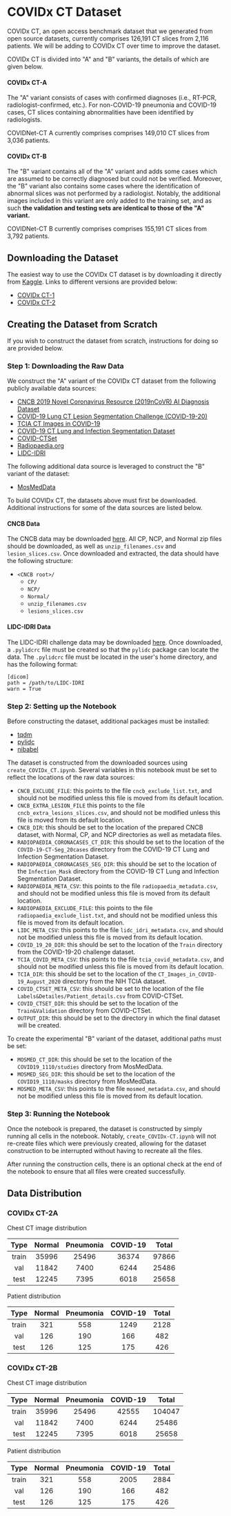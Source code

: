 # COVIDx CT Dataset
COVIDx CT, an open access benchmark dataset that we generated from open source datasets, currently comprises 126,191 CT slices from 2,116 patients. We will be adding to COVIDx CT over time to improve the dataset.

COVIDx CT is divided into "A" and "B" variants, the details of which are given below.

#### COVIDx CT-A
The "A" variant consists of cases with confirmed diagnoses (i.e., RT-PCR, radiologist-confirmed, etc.). For non-COVID-19 pneumonia and COVID-19 cases, CT slices containing abnormalities have been identified by radiologists.

COVIDNet-CT A currently comprises comprises 149,010 CT slices from 3,036 patients.

#### COVIDx CT-B
The "B" variant contains all of the "A" variant and adds some cases which are assumed to be correctly diagnosed but could not be verified. Moreover, the "B" variant also contains some cases where the identification of abnormal slices was not performed by a radiologist. Notably, the additional images included in this variant are only added to the training set, and as such **the validation and testing sets are identical to those of the "A" variant.**

COVIDNet-CT B currently comprises comprises 155,191 CT slices from 3,792 patients.

## Downloading the Dataset
The easiest way to use the COVIDx CT dataset is by downloading it directly from [Kaggle](https://www.kaggle.com/hgunraj/covidxct). Links to different versions are provided below:
* [COVIDx CT-1](https://www.kaggle.com/dataset/c395fb339f210700ba392d81bf200f766418238c2734e5237b5dd0b6fc724fcb/version/1)
* [COVIDx CT-2]()

## Creating the Dataset from Scratch
If you wish to construct the dataset from scratch, instructions for doing so are provided below.

### Step 1: Downloading the Raw Data
We construct the "A" variant of the COVIDx CT dataset from the following publicly available data sources:
* [CNCB 2019 Novel Coronavirus Resource (2019nCoVR) AI Diagnosis Dataset](http://ncov-ai.big.ac.cn/download?lang=en)
* [COVID-19 Lung CT Lesion Segmentation Challenge (COVID-19-20)](https://covid-segmentation.grand-challenge.org/)
* [TCIA CT Images in COVID-19](https://wiki.cancerimagingarchive.net/display/Public/CT+Images+in+COVID-19)
* [COVID-19 CT Lung and Infection Segmentation Dataset](https://zenodo.org/record/3757476#.X62Iw2hKiUk)
* [COVID-CTSet](https://www.kaggle.com/mohammadrahimzadeh/covidctset-a-large-covid19-ct-scans-dataset)
* [Radiopaedia.org](https://radiopaedia.org/)
* [LIDC-IDRI](https://wiki.cancerimagingarchive.net/display/Public/LIDC-IDRI)

The following additional data source is leveraged to construct the "B" variant of the dataset:
* [MosMedData](https://mosmed.ai/)

To build COVIDx CT, the datasets above must first be downloaded. Additional instructions for some of the data sources are listed below.

#### CNCB Data
The CNCB data may be downloaded [here](http://ncov-ai.big.ac.cn/download?lang=en). All CP, NCP, and Normal zip files should be downloaded, as well as `unzip_filenames.csv` and `lesion_slices.csv`. Once downloaded and extracted, the data should have the following structure:
* `<CNCB root>/`
    * `CP/`
    * `NCP/`
    * `Normal/`
    * `unzip_filenames.csv`
    * `lesions_slices.csv`

#### LIDC-IDRI Data
The LIDC-IDRI challenge data may be downloaded [here](https://wiki.cancerimagingarchive.net/display/Public/LIDC-IDRI). Once downloaded, a `.pylidcrc` file must be created so that the `pylidc` package can locate the data. The `.pylidcrc` file must be located in the user's home directory, and has the following format:
```
[dicom]
path = /path/to/LIDC-IDRI
warn = True
```

### Step 2: Setting up the Notebook
Before constructing the dataset, additional packages must be installed:
* [tqdm](https://pypi.org/project/tqdm/)
* [pylidc](https://pypi.org/project/pylidc/)
* [nibabel](https://pypi.org/project/nibabel/)

The dataset is constructed from the downloaded sources using `create_COVIDx_CT.ipynb`. Several variables in this notebook must be set to reflect the locations of the raw data sources:
* `CNCB_EXCLUDE_FILE`: this points to the file `cncb_exclude_list.txt`, and should not be modified unless this file is moved from its default location.
* `CNCB_EXTRA_LESION_FILE` this points to the file `cncb_extra_lesions_slices.csv`, and should not be modified unless this file is moved from its default location.
* `CNCB_DIR`: this should be set to the location of the prepared CNCB dataset, with Normal, CP, and NCP directories as well as metadata files.
* `RADIOPAEDIA_CORONACASES_CT_DIR`: this should be set to the location of the `COVID-19-CT-Seg_20cases` directory from the COVID-19 CT Lung and Infection Segmentation Dataset.
* `RADIOPAEDIA_CORONACASES_SEG_DIR`: this should be set to the location of the `Infection_Mask` directory from the COVID-19 CT Lung and Infection Segmentation Dataset.
* `RADIOPAEDIA_META_CSV`: this points to the file `radiopaedia_metadata.csv`, and should not be modified unless this file is moved from its default location.
* `RADIOPAEDIA_EXCLUDE_FILE`: this points to the file `radiopaedia_exclude_list.txt`, and should not be modified unless this file is moved from its default location.
* `LIDC_META_CSV`: this points to the file `lidc_idri_metadata.csv`, and should not be modified unless this file is moved from its default location.
* `COVID_19_20_DIR`: this should be set to the location of the `Train` directory from the COVID-19-20 challenge dataset.
* `TCIA_COVID_META_CSV`: this points to the file `tcia_covid_metadata.csv`, and should not be modified unless this file is moved from its default location.
* `TCIA_DIR`: this should be set to the location of the `CT_Images_in_COVID-19_August_2020` directory from the NIH TCIA dataset.
* `COVID_CTSET_META_CSV`: this should be set to the location of the file `Labels&Detailes/Patient_details.csv` from COVID-CTSet.
* `COVID_CTSET_DIR`: this should be set to the location of the `Train&Validation` directory from COVID-CTSet.
* `OUTPUT_DIR`: this should be set to the directory in which the final dataset will be created.

To create the experimental "B" variant of the dataset, additional paths must be set:
* `MOSMED_CT_DIR`: this should be set to the location of the `COVID19_1110/studies` directory from MosMedData.
* `MOSMED_SEG_DIR`: this should be set to the location of the `COVID19_1110/masks` directory from MosMedData.
* `MOSMED_META_CSV`: this points to the file `mosmed_metadata.csv`, and should not be modified unless this file is moved from its default location.

### Step 3: Running the Notebook
Once the notebook is prepared, the dataset is constructed by simply running all cells in the notebook. Notably, `create_COVIDx-CT.ipynb` will not re-create files which were previously created, allowing for the dataset construction to be interrupted without having to recreate all the files.

After running the construction cells, there is an optional check at the end of the notebook to ensure that all files were created successfully.

## Data Distribution

### COVIDx CT-2A
Chest CT image distribution

|  Type | Normal | Pneumonia | COVID-19 | Total |
|:-----:|:------:|:---------:|:--------:|:-----:|
| train |  35996 |   25496   |   36374  | 97866 |
|   val |  11842 |    7400   |    6244  | 25486 |
|  test |  12245 |    7395   |    6018  | 25658 |

Patient distribution

|  Type | Normal | Pneumonia | COVID-19 | Total |
|:-----:|:------:|:---------:|:--------:|:-----:|
| train |   321  |     558   |   1249   | 2128  |
|   val |   126  |     190   |    166   |  482  |
|  test |   126  |     125   |    175   |  426  |

### COVIDx CT-2B
Chest CT image distribution

|  Type | Normal | Pneumonia | COVID-19 | Total |
|:-----:|:------:|:---------:|:--------:|:-----:|
| train |  35996 |   25496   |   42555  |104047 |
|   val |  11842 |    7400   |    6244  | 25486 |
|  test |  12245 |    7395   |    6018  | 25658 |

Patient distribution

|  Type | Normal | Pneumonia | COVID-19 | Total |
|:-----:|:------:|:---------:|:--------:|:-----:|
| train |   321  |     558   |   2005   | 2884  |
|   val |   126  |     190   |    166   |  482  |
|  test |   126  |     125   |    175   |  426  |
